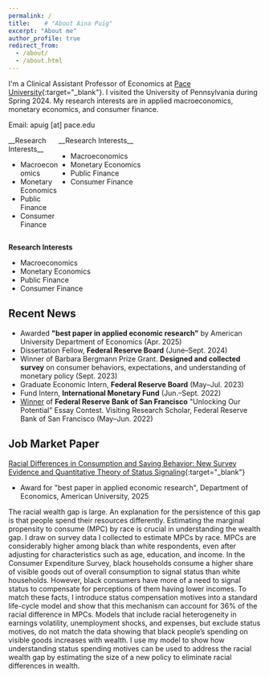 ```yaml
---
permalink: /
title:    # "About Aina Puig"
excerpt: "About me"
author_profile: true
redirect_from: 
  - /about/
  - /about.html
---
```


I'm a Clinical Assistant Professor of Economics at [Pace University](https://www.pace.edu/){:target="_blank"}. I visited the University of Pennsylvania during Spring 2024. My research interests are in applied macroeconomics, monetary economics, and consumer finance. 


Email: apuig [at] pace.edu

<head>
  <title>Cols</title>
  <style>
    #container {
      display: grid;
      grid-template-columns: 100px 1fr;
    }
  </style>
</head>

<body>
  <div id="container">
    <div id="left">
     __Research Interests__
<ul>
  <li>Macroeconomics</li>
  <li>Monetary Economics</li>
  <li>Public Finance</li>
  <li>Consumer Finance</li>
</ul>
    </div>
    <div id="right">
      __Research Interests__
<ul>
  <li>Macroeconomics</li>
  <li>Monetary Economics</li>
  <li>Public Finance</li>
  <li>Consumer Finance</li>
</ul>
    </div>
  </div>
</body>


__Research Interests__
<ul>
  <li>Macroeconomics</li>
  <li>Monetary Economics</li>
  <li>Public Finance</li>
  <li>Consumer Finance</li>
</ul>

Recent News
------
<ul>
  <li>Awarded <b>"best paper in applied economic research"</b> by American University Department of Economics (Apr. 2025)</li>
  <li>Dissertation Fellow, <b>Federal Reserve Board</b> (June–Sept. 2024)</li>
  <li>Winner of Barbara Bergmann Prize Grant. <b>Designed and collected survey</b> on consumer behaviors, expectations, and understanding of monetary policy (Sept. 2023)</li>
  <li>Graduate Economic Intern, <b>Federal Reserve Board</b> (May–Jul. 2023)</li>
  <li>Fund Intern, <b>International Monetary Fund</b> (Jun.–Sept. 2022)</li>
  <li><a href="https://www.frbsf.org/news-and-media/news-articles/press-releases/2022/05/san-francisco-fed-honors-graduate-students-from-american-university-uc-irvine-in-unlocking-our-potential-program/">Winner</a> of <b>Federal Reserve Bank of San Francisco</b> "Unlocking Our Potential" Essay Contest. Visiting Research Scholar, Federal Reserve Bank of San Francisco (May–Jun. 2022) </li>
</ul>



Job Market Paper
------
[Racial Differences in Consumption and Saving Behavior: New Survey Evidence and Quantitative Theory of Status Signaling](http://ainapuig.github.io/files/papers/Paper_MPC_Race_AinaPuig.pdf){:target="_blank"}

<ul>
  <li>Award for "best paper in applied economic research", Department of Economics, American University, 2025</li>
</ul>


The racial wealth gap is large. An explanation for the persistence of this gap is that people spend their resources differently. Estimating the marginal propensity to consume (MPC) by race is crucial in understanding the wealth gap. I draw on survey data I collected to estimate MPCs by race. MPCs are considerably higher among black than white respondents, even after adjusting for characteristics such as age, education, and income. In the Consumer Expenditure Survey, black households consume a higher share of visible goods out of overall consumption to signal status than white households. However, black consumers have more of a need to signal status to compensate for perceptions of them having lower incomes. To match these facts, I introduce status compensation motives into a standard life-cycle model and show that this mechanism can account for 36% of the racial difference in MPCs. Models that include racial heterogeneity in earnings volatility, unemployment shocks, and expenses, but exclude status motives, do not match the data showing that black people’s spending on visible goods increases with wealth. I use my model to show how understanding status spending motives can be used to address the racial wealth gap by estimating the size of a new policy to eliminate racial differences in wealth.
